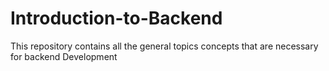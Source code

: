 # Introduction-to-Backend
This repository contains all the general topics concepts that are necessary for backend Development
